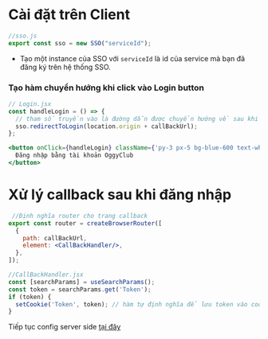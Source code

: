 # Cài đặt trên Client

```js
//sso.js
export const sso = new SSO("serviceId");
```
- Tạo một instance của SSO với `serviceId` là id của service mà bạn đã đăng ký trên hệ thống SSO.
### Tạo hàm chuyển hướng khi click vào Login button
```jsx
// Login.jsx
const handleLogin = () => {
  // tham số truyền vào là đường dẫn được chuyển hướng về sau khi đăng nhập xong
  sso.redirectToLogin(location.origin + callBackUrl);
};
```
```jsx
<button onClick={handleLogin} className={'py-3 px-5 bg-blue-600 text-white rounded-md hover:bg-blue-500'}>
  Đăng nhập bằng tài khoản OggyClub
</button>
```

# Xử lý callback sau khi đăng nhập
```jsx
 //Định nghĩa router cho trang callback
export const router = createBrowserRouter([
  {
    path: callBackUrl,
    element: <CallBackHandler/>,
  },
]);

```

```jsx
//CallBackHandler.jsx
const [searchParams] = useSearchParams();
const token = searchParams.get('Token');
if (token) {
  setCookie('Token', token); // hàm tự định nghĩa để lưu token vào cookie
}
```

Tiếp tục config server side [tại đây](/sso/server)
